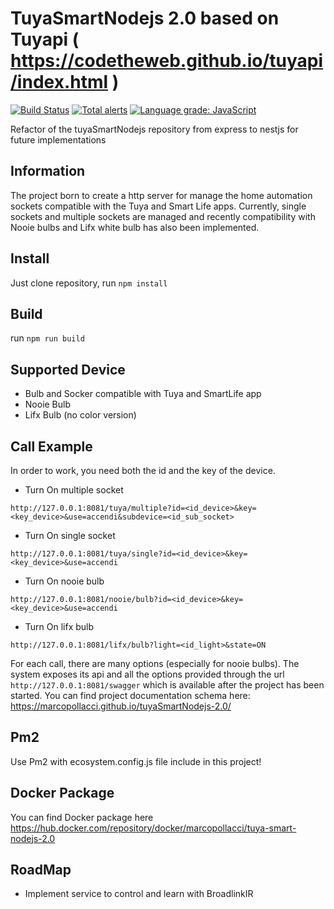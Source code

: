 # TuyaSmartNodejs 2.0 based on Tuyapi ( https://codetheweb.github.io/tuyapi/index.html )
[![Build Status](https://www.travis-ci.com/marcopollacci/tuyaSmartNodejs-2.0.svg?branch=master)](https://www.travis-ci.com/marcopollacci/tuyaSmartNodejs-2.0)
[![Total alerts](https://img.shields.io/lgtm/alerts/g/marcopollacci/tuyaSmartNodejs-2.0.svg?logo=lgtm&logoWidth=18)](https://lgtm.com/projects/g/marcopollacci/tuyaSmartNodejs-2.0/alerts/)
[![Language grade: JavaScript](https://img.shields.io/lgtm/grade/javascript/g/marcopollacci/tuyaSmartNodejs-2.0.svg?logo=lgtm&logoWidth=18)](https://lgtm.com/projects/g/marcopollacci/tuyaSmartNodejs-2.0/context:javascript)

Refactor of the tuyaSmartNodejs repository from express to nestjs for future implementations

## Information
The project born to create a http server for manage the home automation sockets compatible with the Tuya and Smart Life apps.
Currently, single sockets and multiple sockets are managed and recently compatibility with Nooie bulbs and Lifx white bulb has also been implemented.

## Install
Just clone repository, run ```npm install```

## Build
run ```npm run build```

## Supported Device
- Bulb and Socker compatible with Tuya and SmartLife app
- Nooie Bulb
- Lifx Bulb (no color version)

## Call Example
In order to work, you need both the id and the key of the device.

- Turn On multiple socket 
```http
http://127.0.0.1:8081/tuya/multiple?id=<id_device>&key=<key_device>&use=accendi&subdevice=<id_sub_socket>
```
- Turn On single socket 
```http
http://127.0.0.1:8081/tuya/single?id=<id_device>&key=<key_device>&use=accendi
```

- Turn On nooie bulb
```http
http://127.0.0.1:8081/nooie/bulb?id=<id_device>&key=<key_device>&use=accendi
```

- Turn On lifx bulb
```http
http://127.0.0.1:8081/lifx/bulb?light=<id_light>&state=ON
```

For each call, there are many options (especially for nooie bulbs).
The system exposes its api and all the options provided through the url ```http://127.0.0.1:8081/swagger``` which is available after the project has been started.
You can find project documentation schema here: https://marcopollacci.github.io/tuyaSmartNodejs-2.0/

## Pm2
Use Pm2 with ecosystem.config.js file include in this project!

## Docker Package
You can find Docker package here https://hub.docker.com/repository/docker/marcopollacci/tuya-smart-nodejs-2.0

## RoadMap
- Implement service to control and learn with BroadlinkIR
